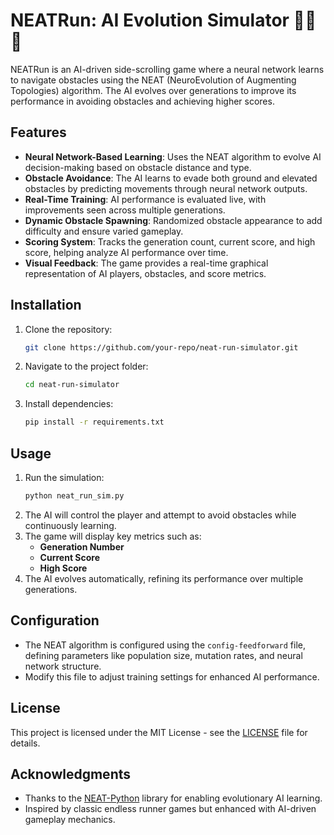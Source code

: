 # NEATRun: AI Evolution Simulator 🏃‍♂️🤖

NEATRun is an AI-driven side-scrolling game where a neural network learns to navigate obstacles using the NEAT (NeuroEvolution of Augmenting Topologies) algorithm. The AI evolves over generations to improve its performance in avoiding obstacles and achieving higher scores.

## Features

- **Neural Network-Based Learning**: Uses the NEAT algorithm to evolve AI decision-making based on obstacle distance and type.
- **Obstacle Avoidance**: The AI learns to evade both ground and elevated obstacles by predicting movements through neural network outputs.
- **Real-Time Training**: AI performance is evaluated live, with improvements seen across multiple generations.
- **Dynamic Obstacle Spawning**: Randomized obstacle appearance to add difficulty and ensure varied gameplay.
- **Scoring System**: Tracks the generation count, current score, and high score, helping analyze AI performance over time.
- **Visual Feedback**: The game provides a real-time graphical representation of AI players, obstacles, and score metrics.

## Installation

1. Clone the repository:
    ```bash
    git clone https://github.com/your-repo/neat-run-simulator.git
    ```
2. Navigate to the project folder:
    ```bash
    cd neat-run-simulator
    ```
3. Install dependencies:
    ```bash
    pip install -r requirements.txt
    ```

## Usage

1. Run the simulation:
    ```bash
    python neat_run_sim.py
    ```
2. The AI will control the player and attempt to avoid obstacles while continuously learning.
3. The game will display key metrics such as:
    - **Generation Number**
    - **Current Score**
    - **High Score**
4. The AI evolves automatically, refining its performance over multiple generations.

## Configuration

- The NEAT algorithm is configured using the `config-feedforward` file, defining parameters like population size, mutation rates, and neural network structure.
- Modify this file to adjust training settings for enhanced AI performance.

## License

This project is licensed under the MIT License - see the [LICENSE](LICENSE) file for details.

## Acknowledgments

- Thanks to the [NEAT-Python](https://neat-python.readthedocs.io/en/latest/) library for enabling evolutionary AI learning.
- Inspired by classic endless runner games but enhanced with AI-driven gameplay mechanics.
